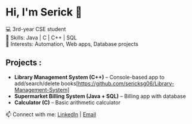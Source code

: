 # Hi, I'm Serick 👋

💻 3rd-year CSE student  
🔹 Skills: Java | C | C++ | SQL  
🔹 Interests: Automation, Web apps, Database projects  

## Projects :
- **Library Management System (C++)** – Console-based app to add/search/delete books[https://github.com/sericksg06/Library-Management-System]
- **Supermarket Billing System (Java + SQL)** – Billing app with database  
- **Calculator (C)** – Basic arithmetic calculator 

📫 Connect with me: [LinkedIn](https://www.linkedin.com/in/sericksg06) | [Email](mailto:sericksg06@gmail.com)

